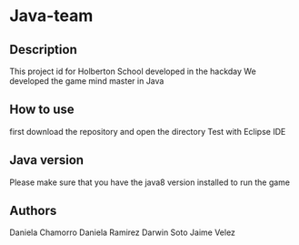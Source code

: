 # Java-team

## Description

This project id for Holberton School developed in the hackday
We developed the game mind master in Java

## How to use
first download the repository and open the directory Test with Eclipse IDE

## Java version
Please make sure that you have the java8 version installed to run the game

## Authors

Daniela Chamorro
Daniela Ramirez
Darwin Soto
Jaime Velez
